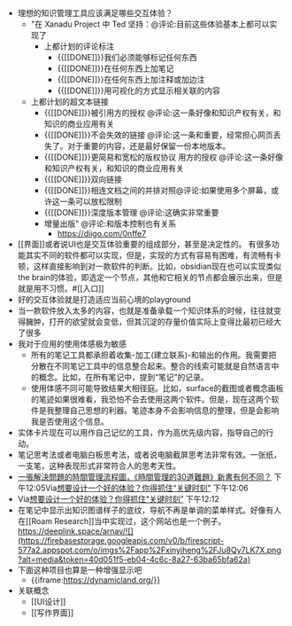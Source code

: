 - 理想的知识管理工具应该满足哪些交互体验？
    - "在 Xanadu Project 中 Ted 坚持：@评论:目前这些体验基本上都可以实现了
        - 上都计划的评论标注
            - {{[[DONE]]}}我们必须能够标记任何东西
            - {{[[DONE]]}}在任何东西上加笔记
            - {{[[DONE]]}}在任何东西上加注释或加边注
            - {{[[DONE]]}}用可视化的方式显示相关联的内容
    - 上都计划的超文本链接
        - {{[[DONE]]}}被引用方的授权 @评论:这一条好像和知识产权有关，和知识的商业应用有关
        - {{[[DONE]]}}不会失效的链接 @评论:这一条和重要，经常担心网页丢失了。对于重要的内容，还是最好保留一份本地版本。
        - {{[[DONE]]}}更简易和宽松的版权协议 用方的授权 @评论:这一条好像和知识产权有关，和知识的商业应用有关
        - {{[[DONE]]}}双向链接
        - {{[[DONE]]}}相连文档之间的并排对照@评论:如果使用多个屏幕，或许这一条可以放松限制
        - {{[[DONE]]}}深度版本管理 @评论:这确实非常重要
        - 增量出版" @评论:和版本控制也有关系
            - https://diigo.com/0nffe7
- [[界面]]或者说UI也是交互体验重要的组成部分，甚至是决定性的。 有很多功能其实不同的软件都可以实现，但是，实现的方式有容易有困难，有流畅有卡顿，这样直接影响到对一款软件的判断。比如，obsidian现在也可以实现类似the brain的体验，即选定一个节点，其他和它相关的节点都会展示出来，但是就是用不习惯。#[[入口]] 
- 好的交互体验就是打造适应当前心境的playground
- 当一款软件放入太多的内容，也就是准备承载一个知识体系的时候，往往就变得臃肿，打开的欲望就会变低，但其沉淀的存量价值实际上变得比最初已经大了很多
- 我对于应用的使用体感极为敏感
    - 所有的笔记工具都承担着收集-加工(建立联系)-和输出的作用。我需要把分散在不同笔记工具中的信息整合起来。整合的线索可能就是自然语言中的概念。比如，在所有笔记中，提到“笔记”的记录。
    - 使用体感不同可能导致结果大相径庭。比如，surface的截图或者概念画板的笔迹如果很难看，我恐怕不会去使用这两个软件。但是，现在这两个软件是我整理自己思想的利器。笔迹本身不会影响信息的整理，但是会影响我是否使用这个信息。
- 实体卡片现在可以用作自己记忆的工具，作为高优先级内容，指导自己的行动。
- 笔记思考法或者电脑白板思考法，或者说电脑截屏思考法非常有效。一张纸，一支笔，这种表现形式非常符合人的思考天性。
- [一張解決問題的時間管理流程圖，《時間管理的30道難題》新書有何不同？](https://www.playpcesor.com/2020/05/2020-new-book.html) 下午12:05Via[想要设计一个好的体验？你得抓住“关键时刻”](https://mp.weixin.qq.com/s?__biz=MjM5NjAxOTU4MA==&mid=3009257648&idx=1&sn=ec712c57b41a83ffdfd39e6c40decb4c&chksm=9046aca3a73125b55c9a79587dc1f7f523208cb1bd093b9234bb742a2f2cc48286e358aafe25) 下午12:06
- Via[想要设计一个好的体验？你得抓住“关键时刻”](https://mp.weixin.qq.com/s?__biz=MjM5NjAxOTU4MA==&mid=3009257648&idx=1&sn=ec712c57b41a83ffdfd39e6c40decb4c&chksm=9046aca3a73125b55c9a79587dc1f7f523208cb1bd093b9234bb742a2f2cc48286e358aafe25) 下午12:12
- 在笔记中显示出知识图谱样子的底纹，导航不再是单调的菜单样式。好像有人在[[Roam Research]]当中实现过，这个网站也是一个例子。https://deeplink.space/arnav/![](https://firebasestorage.googleapis.com/v0/b/firescript-577a2.appspot.com/o/imgs%2Fapp%2Fxinyiheng%2FJu8Qy7LK7X.png?alt=media&token=40d051f5-eb04-4c6c-8a27-63ba65bfa62a)
- 下面这种项目也算是一种增强显示吧
    - {{iframe:https://dynamicland.org/}}
- 关联概念
    - [[UI设计]]
    - [[写作界面]]
